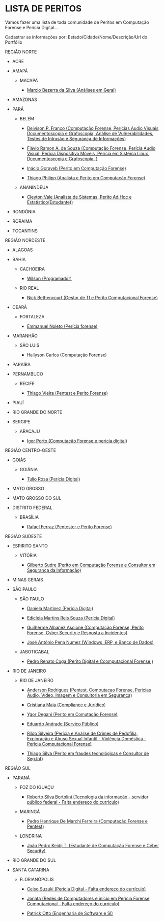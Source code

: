 # LISTA DE PERITOS

Vamos fazer uma lista de toda comunidade de Peritos em Computação Forense e Perícia Digital...

Cadastrar as informações por: Estado/Cidade/Nome/Descrição/Url do Portfólio



REGIÃO NORTE

* ACRE

* AMAPÁ

    * MACAPÁ

	     * [Marcio Bezerra da Silva (Análises em Geral) ](www.amapadigital.net)
		 
		 

* AMAZONAS

* PARÁ

    * BELÉM

	     * [Deivison P. Franco (Computação Forense, Perícias Audio Visuais, Documentoscopia e Grafoscopia, Análise de Vulnerabilidades, Testes de Intrusão e Segurança de Informações) ](https://www.linkedin.com/in/deivison-franco)	

	     * [Flávio Ramon A. de Souza (Computação Forense, Perícia Audio Visual, Perícia Dispositivo Móveis, Perícia em Sistema Linux, Documentoscopia e Grafoscopia. ) ](https://br.linkedin.com/in/flavioramon)
		 		 
	     * [Inácio Gorayeb (Perito em Computação Forense) ](https://br.linkedin.com/in/inácio-gorayeb-97845a16)	

	     * [Thiago Philipp (Analista e Perito em Computação Forense) ](https://br.linkedin.com/in/thiagophilipp)
		 
		 
    * ANANINDEUA		 
		 
	     * [Cleyton Vale (Analista de Sistemas, Perito Ad Hoc e Estatístico(Estudante)) ](https://www.linkedin.com/in/cleyton-vale-83a57aa8/) 
		 
		 
* RONDÔNIA		

* RORAIMA	

* TOCANTINS


	
REGIÃO NORDESTE

* ALAGOAS	

* BAHIA	

    * CACHOEIRA			 
		 
	     * [Wilson (Programador) ](https://www.linkedin.com/in/wilson-costa-t-i)
		 


    * RIO REAL			 
		 
	     * [Nick Bethencourt (Gestor de TI e Perito Computacional Forense) ](https://br.linkedin.com/in/nickbethencourt)		 
	
	

* CEARÁ	

    * FORTALEZA		 
		 
	     * [Emmanuel Noleto (Perícia forense) ](http://www.emmanuelnoleto.com.br)
		 

* MARANHÃO	

    * SÃO LUIS		 
		 
	     * [Hallyson Carlos (Computação Forense) ](https://www.linkedin.com/in/hallyson-carlos)	

		 
* PARAÍBA

* PERNAMBUCO

    * RECIFE		 
		 
	     * [Thiago Vieira (Pentest e Perito Forense) ](https://www.linkedin.com/in/thiagovieiracqlt)

		 
* PIAUÍ

* RIO GRANDE DO NORTE

* SERGIPE

    * ARACAJU		 
		 
	     * [Igor Porto (Computação Forense e perícia digital) ](https://www.linkedin.com/in/igor-cristiano-porto-633068187/)



REGIÃO CENTRO-OESTE

* GOIÁS

    * GOIÂNIA		 
		 
	     * [Tulio Rosa (Perícia Digital) ](http://tuliorosa.com.br)

		 
* MATO GROSSO

* MATO GROSSO DO SUL

* DISTRITO FEDERAL

    * BRASÍLIA		 
		 
	     * [Rafael Ferraz (Pentester e Perito Forense) ](https://www.linkedin.com/in/rafael-ferraz-529b7a4a)



REGIÃO SUDESTE

* ESPIRITO SANTO

    * VITÓRIA		 
		 
	     * [Gilberto Sudre (Perito em Computação Forense e Consultor em Segurança da Informação) ](https://www.linkedin.com/in/gilbertosudre) 

		 
* MINAS GERAIS

* SÃO PAULO

    * SÃO PAULO	

	     * [Daniela Martinez (Perícia Digital) ](https://br.linkedin.com/in/danielamartinez10)	
		 
	     * [Edicleia Martins Reis Souza (Perícia Digital) ](https://www.linkedin.com/in/edicléia-martin)		 

	     * [Guilherme Albanez Ascione (Computação Forense, Perito Forense, Cyber Security e Resposta a Incidentes) ](https://br.linkedin.com/in/guilhermealbanezascione)		 

	     * [José Antônio Pena Numez (Windows, ERP, e Banco de Dados) ](http://peritodeinformatica.inf.br/)		 
		 		 


    * JABOTICABAL

	     * [Pedro Renato Coga (Perito Digital e Ccomputacional Forense ) ](https://www.linkedin.com/in/pedro-renato-coga-1bb25888/)
		 
		 

* RIO DE JANEIRO

    * RIO DE JANEIRO	

	     * [Anderson Rodrigues (Pentest, Computacao Forense, Pericias Áudio, Vídeo, Imagem e Consultoria em Seguranca) ](https://www.peritoanderson.com.br)	

	     * [Cristiana Maia (Compliance e Jurídico) ](https://linkedin.com/in/cristianamaia)
		 
	     * [Ygor Degani (Perito em Comutação Forense) ](https://www.linkedin.com/in/ygordeganibuitrago) 
		 
	     * [Eduardo Andrade (Serviço Público) ](http://lattes.cnpq.br/5913566370477502) 
		 
	     * [Rildo Silveira (Perícia e Análise de Crimes de Pedofilia, Exploração e Abuso Sexual Infantil - Violência Doméstica - Perícia Computacional Forense) ](https://www.facebook.com/rildocodibrasil/)
		 
	     * [Thiago Silva (Perito em fraudes tecnológicas e Consultor de Seg.Inf) ](https://www.linkedin.com/in/thiagosseginf) 		 



REGIÃO SUL

* PARANÁ

    * FOZ DO IGUAÇU 	

	     * [Roberto Silva Bortolini (Tecnologia da informação - servidor público federal - Falta endereço do currículo) ](#)	

		 

    * MARINGÁ 	

	     * [Pedro Henrique De Marchi Ferreira (Computação Forense e Pentest) ](https://www.linkedin.com/in/pedro-henrique-de-marchi-ferreira/) 
		 
		 
    * LONDRINA	 	

	     * [João Pedro Keidji T. (Estudante de Computação Forense e Cyber Security) ](https://www.linkedin.com/in/joaotsukahara/)	 


		 
* RIO GRANDE DO SUL	 



* SANTA CATARINA

    * FLORIANÓPOLIS 	

	     * [Celso Suzuki (Perícia Digital - Falta endereço do currículo) ](#)

	     * [Jonata (Redes de Computadores e início em Perícia Forense Computacional - Falta endereço do currículo) ](#)

	     * [Patrick Otto (Engenharia de Software e SI) ](http://www.patrickotto.com)
		 


















